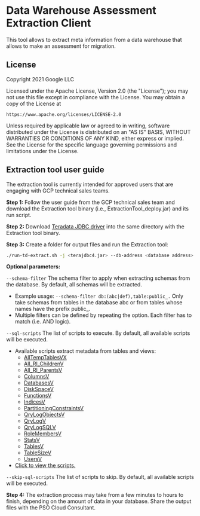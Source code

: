 # Data Warehouse Assessment Extraction Client

This tool allows to extract meta information from a data warehouse that allows
to make an assessment for migration.

## License

Copyright 2021 Google LLC

Licensed under the Apache License, Version 2.0 (the "License");
you may not use this file except in compliance with the License.
You may obtain a copy of the License at

    https://www.apache.org/licenses/LICENSE-2.0

Unless required by applicable law or agreed to in writing, software
distributed under the License is distributed on an "AS IS" BASIS,
WITHOUT WARRANTIES OR CONDITIONS OF ANY KIND, either express or implied.
See the License for the specific language governing permissions and
limitations under the License.

## Extraction tool user guide
The extraction tool is currently intended for approved users that are engaging
with GCP technical sales teams.

**Step 1:** Follow the user guide from the GCP technical sales team and download
the Extraction tool binary (i.e., ExtractionTool_deploy.jar) and its run script.

**Step 2:** Download [Teradata JDBC driver](https://downloads.teradata.com/download/connectivity/jdbc-driver) into the same directory with the Extraction tool binary.

**Step 3:** Create a folder for output files and run the Extraction tool:
```bash
./run-td-extract.sh -j <terajdbc4.jar> --db-address <database address> --output <output path> --db-user <db user>
```

**Optional parameters:**

`--schema-filter`  The schema filter to apply when extracting schemas from the database. By default, all schemas will be extracted.
- Example usage: `--schema-filter db:(abc|def),table:public_.`
  Only take schemas from tables in the database abc or from tables whose names have the prefix public_.
- Multiple filters can be defined by repeating the option. Each filter has to match (i.e. AND logic).

`--sql-scripts`  The list of scripts to execute. By default, all available scripts will be executed.
- Available scripts extract metadata from tables and views:
  - [AllTempTablesVX](https://docs.teradata.com/r/oiS9ixs2ypIQvjTUOJfgoA/FVKCCZtalFF_UOT2PcPfrA)
  - [All_RI_ChildrenV](https://docs.teradata.com/r/oiS9ixs2ypIQvjTUOJfgoA/CDg3b4d71cfITbRjAAQM5Q)
  - [All_RI_ParentsV](https://docs.teradata.com/r/oiS9ixs2ypIQvjTUOJfgoA/KjM9MSv3K5G5Q_gCTNtGZw)
  - [ColumnsV](https://docs.teradata.com/r/oiS9ixs2ypIQvjTUOJfgoA/fQ8NslP6DDESV0ZiODLlIw)
  - [DatabasesV](https://docs.teradata.com/r/oiS9ixs2ypIQvjTUOJfgoA/GqTx8VuBIkfaC4fso9f5cw)
  - [DiskSpaceV](https://docs.teradata.com/r/oiS9ixs2ypIQvjTUOJfgoA/ZhJCNhtQ1i4llpxKkYn7eA)
  - [FunctionsV](https://docs.teradata.com/r/oiS9ixs2ypIQvjTUOJfgoA/hx9hvPb9EvS6TP9Ta2PUzQ)
  - [IndicesV](https://docs.teradata.com/r/oiS9ixs2ypIQvjTUOJfgoA/qkWdqMUH7HZaIkY_pSQUng)
  - [PartitioningConstraintsV](https://docs.teradata.com/r/oiS9ixs2ypIQvjTUOJfgoA/G5eOtdk_Z5xjAgAderQlQg)
  - [QryLogObjectsV](https://docs.teradata.com/r/oiS9ixs2ypIQvjTUOJfgoA/FvQHxfqfQIWCkPhL9vlYvw)
  - [QryLogV](https://docs.teradata.com/r/oiS9ixs2ypIQvjTUOJfgoA/sT8ifzajeQ9jMx7ciiu1dA)
  - [QryLogSQLV](https://docs.teradata.com/r/oiS9ixs2ypIQvjTUOJfgoA/SQqDiRkDlOLYNSZ4dBRIGQ)
  - [RoleMembersV](https://docs.teradata.com/r/oiS9ixs2ypIQvjTUOJfgoA/y5EHNeWIu1uFk5714KHTaw)
  - [StatsV](https://docs.teradata.com/r/oiS9ixs2ypIQvjTUOJfgoA/nLsDT6mdwnn1QrOG35ttMw)
  - [TablesV](https://docs.teradata.com/r/oiS9ixs2ypIQvjTUOJfgoA/JKGDTOsfv6_gr8wswcE9eA)
  - [TableSizeV](https://docs.teradata.com/r/oiS9ixs2ypIQvjTUOJfgoA/qQd_5O6fT0QrDcSfDEZj~Q)
  - [UsersV](https://docs.teradata.com/r/oiS9ixs2ypIQvjTUOJfgoA/rES2eYXMN2IBoFBIPIWz0Q)
- [Click to view the scripts.](src/java/com/google/cloud/bigquery/dwhassessment/extractiontool/dbscripts)

`--skip-sql-scripts` The list of scripts to skip. By default, all available scripts will be executed.

**Step 4:** The extraction process may take from a few minutes to hours to finish,
depending on the amount of data in your database. Share the output files with
the PSO Cloud Consultant.